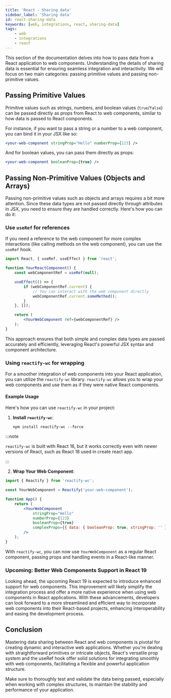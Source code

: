 ```yaml
---
title: 'React - Sharing data'
sidebar_label: 'Sharing data'
id: react-sharing-data
keywords: [web, integrations, react, sharing-data]
tags:
    - web
    - integrations
    - react
---
```

This section of the documentation delves into how to pass data from a React application to web components. Understanding the details of sharing data is essential for ensuring seamless integration and interactivity. We will focus on two main categories: passing primitive values and passing non-primitive values.

## Passing Primitive Values

Primitive values such as strings, numbers, and boolean values (`true`/`false`) can be passed directly as props from React to web components, similar to how data is passed to React components.

For instance, if you want to pass a string or a number to a web component, you can bind it in your JSX like so:

```jsx
<your-web-component stringProp="Hello" numberProp={123} />
```

And for boolean values, you can pass them directly as props:

```jsx
<your-web-component booleanProp={true} />
```

## Passing Non-Primitive Values (Objects and Arrays)

Passing non-primitive values such as objects and arrays requires a bit more attention. Since these data types are not passed directly through attributes in JSX, you need to ensure they are handled correctly. Here's how you can do it:

### Use `useRef` for references

If you need a reference to the web component for more complex interactions (like calling methods on the web component), you can use the `useRef` hook.

```jsx
import React, { useRef, useEffect } from 'react';

function YourReactComponent() {
    const webComponentRef = useRef(null);

    useEffect(() => {
        if (webComponentRef.current) {
            // You can interact with the web component directly
            webComponentRef.current.someMethod();
        }
    }, []);

    return (
        <YourWebComponent ref={webComponentRef} />
    );
}
```

This approach ensures that both simple and complex data types are passed accurately and efficiently, leveraging React's powerful JSX syntax and component architecture.

### Using `reactify-wc` for wrapping

For a smoother integration of web components into your React application, you can utilize the `reactify-wc` library. `reactify-wc` allows you to wrap your web components and use them as if they were native React components.

#### Example Usage

Here's how you can use `reactify-wc` in your project:

1. **Install `reactify-wc`**:
   
   ```shell
   npm install reactify-wc --force
   ```

:::note

`reactify-wc` is built with React 16, but it works correctly even with newer versions of React, such as React 18 used in create react app.

:::

2. **Wrap Your Web Component**:

```jsx
import { Reactify } from 'reactify-wc';

const YourWebComponent = Reactify('your-web-component');

function App() {
    return (
        <YourWebComponent
            stringProp="Hello"
            numberProp={123}
            booleanProp={true}
            complexProps={{ data: { booleanProp: true, stringProp: '' }}} 
        />
    );
}
```

   With `reactify-wc`, you can now use `YourWebComponent` as a regular React component, passing props and handling events in a React-like manner.

### Upcoming: Better Web Components Support in React 19

Looking ahead, the upcoming React 19 is expected to introduce enhanced support for web components. This improvement will likely simplify the integration process and offer a more native experience when using web components in React applications. With these advancements, developers can look forward to a more streamlined and efficient way to incorporate web components into their React-based projects, enhancing interoperability and easing the development process.

## Conclusion

Mastering data sharing between React and web components is pivotal for creating dynamic and interactive web applications. Whether you're dealing with straightforward primitives or intricate objects, React's versatile prop system and the useRef hook offer solid solutions for integrating smoothly with web components, facilitating a flexible and powerful application structure.

Make sure to thoroughly test and validate the data being passed, especially when working with complex structures, to maintain the stability and performance of your application.
